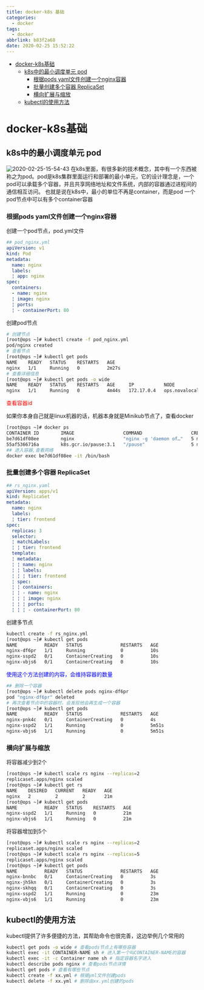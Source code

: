 ```yaml
---
title: docker-k8s 基础
categories:
  - docker
tags:
  - docker
abbrlink: b83f2a68
date: 2020-02-25 15:52:22
---
```


<!-- @import "[TOC]" {cmd="toc" depthFrom=1 depthTo=6 orderedList=false} -->

<!-- code_chunk_output -->

- [docker-k8s基础](#docker-k8s基础)
  - [k8s中的最小调度单元 pod](#k8s中的最小调度单元-pod)
    - [根据pods yaml文件创建一个nginx容器](#根据pods-yaml文件创建一个nginx容器)
    - [批量创建多个容器 ReplicaSet](#批量创建多个容器-replicaset)
    - [横向扩展与缩放](#横向扩展与缩放)
  - [kubectl的使用方法](#kubectl的使用方法)

<!-- /code_chunk_output -->
<!-- more -->



# docker-k8s基础

## k8s中的最小调度单元 pod
![2020-02-25-15-54-43](http://noback.upyun.com/2020-02-25-15-54-43.png)
在k8s里面，有很多新的技术概念，其中有一个东西被称之为pod。pod是k8s集群里面运行和部署的最小单元，它的设计理念是，一个pod可以承载多个容器，并且共享网络地址和文件系统，内部的容器通过进程间的通信相互访问。
也就是说在k8s中，最小的单位不再是container，而是pod 
一个pod节点中可以有多个container容器


### 根据pods yaml文件创建一个nginx容器
创建一个pod节点，pod.yml文件
```yml
## pod_nginx.yml
apiVersion: v1
kind: Pod
metadata:
  name: nginx
  labels:
  ¦ app: nginx
spec:
  containers:
  - name: nginx
  ¦ image: nginx
  ¦ ports:
  ¦ - containerPort: 80
```
创建pod节点
```bash
# 创建节点
[root@ops ~]# kubectl create -f pod_nginx.yml
pod/nginx created
# 查看节点
[root@ops ~]# kubectl get pods
NAME    READY   STATUS    RESTARTS   AGE
nginx   1/1     Running   0          2m27s
# 查看详细信息
[root@ops ~]# kubectl get pods -o wide
NAME    READY   STATUS    RESTARTS   AGE     IP           NODE            NOMINATED NODE   READINESS GATES
nginx   1/1     Running   0          4m44s   172.17.0.4   ops.novalocal   <none>           <none>
```

<font color='red'>查看容器id</font>

如果你本身自己就是linux机器的话，机器本身就是Minikub节点了，查看docker
```bash
[root@ops ~]# docker ps
CONTAINER ID        IMAGE                  COMMAND                  CREATED             STATUS              PORTS               NAMES
be7d61df08ee        nginx                  "nginx -g 'daemon of…"   5 minutes ago       Up 5 minutes                            k8s_nginx_nginx_default_3a2d631d-0de5-40fc-969d-1451a2190389_0
55af5366716a        k8s.gcr.io/pause:3.1   "/pause"                 5 minutes ago       Up 5 minutes                            k8s_POD_nginx_default_3a2d631d-0de5-40fc-969d-1451a2190389_0
## 进入容器,查看网络
docker exec be7d61df08ee -it /bin/bash
```

### 批量创建多个容器 ReplicaSet
```yml
## rs_nginx.yaml
apiVersion: apps/v1
kind: ReplicaSet
metadata:
  name: nginx
  labels:
  ¦ tier: frontend
spec:
  replicas: 3
  selector:
  ¦ matchLabels:
  ¦ ¦ tier: frontend
  template:
  ¦ metadata:
  ¦ ¦ name: nginx
  ¦ ¦ labels:
  ¦ ¦ ¦ tier: frontend
  ¦ spec:
  ¦ ¦ containers:
  ¦ ¦ - name: nginx
  ¦ ¦ ¦ image: nginx
  ¦ ¦ ¦ ports:
  ¦ ¦ ¦ - containerPort: 80
```
创建多节点
```bash
kubectl create -f rs_nginx.yml
[root@ops ~]# kubectl get pods
NAME          READY   STATUS              RESTARTS   AGE
nginx-df6pr   1/1     Running             0          10s
nginx-sspd2   0/1     ContainerCreating   0          10s
nginx-vbjs6   0/1     ContainerCreating   0          10s
```

<font color='blue'>使用这个方法创建的内容，会维持容器的数量</font>

```bash
## 删除一个容器
[root@ops ~]# kubectl delete pods nginx-df6pr
pod "nginx-df6pr" deleted
# 再次查看节点中的容器时，会发现他会再生成一个容器
[root@ops ~]# kubectl get pods
NAME          READY   STATUS              RESTARTS   AGE
nginx-pnk4c   0/1     ContainerCreating   0          4s
nginx-sspd2   1/1     Running             0          5m51s
nginx-vbjs6   1/1     Running             0          5m51s
```

### 横向扩展与缩放
将容器减少到2个
```bash
[root@ops ~]# kubectl scale rs nginx --replicas=2
replicaset.apps/nginx scaled
[root@ops ~]# kubectl get rs
NAME    DESIRED   CURRENT   READY   AGE
nginx   2         2         2       21m
[root@ops ~]# kubectl get pods
NAME          READY   STATUS    RESTARTS   AGE
nginx-sspd2   1/1     Running   0          21m
nginx-vbjs6   1/1     Running   0          21m
```
将容器增加到5个
```bash
[root@ops ~]# kubectl scale rs nginx --replicas=2
replicaset.apps/nginx scaled
[root@ops ~]# kubectl scale rs nginx --replicas=5
replicaset.apps/nginx scaled
[root@ops ~]# kubectl get pods
NAME          READY   STATUS              RESTARTS   AGE
nginx-bnnbc   0/1     ContainerCreating   0          3s
nginx-jh5kn   0/1     ContainerCreating   0          3s
nginx-skhqq   0/1     ContainerCreating   0          3s
nginx-sspd2   1/1     Running             0          23m
nginx-vbjs6   1/1     Running             0          23m
```

## kubectl的使用方法
kubectl提供了许多便捷的方法，其帮助命令也很完善，这边举例几个常用的
```bash
kubectl get pods -o wide # 查看pods节点上有哪些容器
kubectl exec -it CONTAINER-NAME sh # 进入第一个叫CONTAINER-NAME的容器
kubectl exec -it -c Container name sh # 指定容器名字进入
kubectl describe pods nginx # 查看pods节点详情
kubectl get pods # 查看有哪些节点
kubectl create -f xx.yml # 根据yml文件创建pods
kubectl delete -f xx.yml # 删除由xx.yml创建的pods
```

